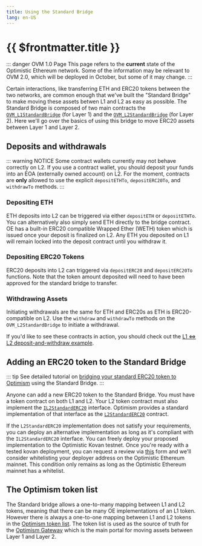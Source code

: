 ```yaml
---
title: Using the Standard Bridge
lang: en-US
---
```


# {{ $frontmatter.title }}

::: danger OVM 1.0 Page
This page refers to the **current** state of the Optimistic Ethereum
network. Some of the information may be relevant to OVM 2.0, which will
be deployed in October, but some of it may change.
:::

Certain interactions, like transferring ETH and ERC20 tokens between the two networks, are common enough that we've built the "Standard Bridge" to make moving these assets betwen L1 and L2 as easy as possible.
The Standard Bridge is composed of two main contracts the [`OVM_L1StandardBridge`](https://github.com/ethereum-optimism/optimism/blob/master/packages/contracts/contracts/optimistic-ethereum/OVM/bridge/tokens/OVM_L1StandardBridge.sol) (for Layer 1) and the [`OVM_L2StandardBridge`](https://github.com/ethereum-optimism/optimism/blob/master/packages/contracts/contracts/optimistic-ethereum/OVM/bridge/tokens/OVM_L2StandardBridge.sol) (for Layer 2).
Here we'll go over the basics of using this bridge to move ERC20 assets between Layer 1 and Layer 2.

## Deposits and withdrawals

::: warning NOTICE
Some contract wallets currently may not behave correctly on L2.
If you use a contract wallet, you should deposit your funds into an EOA (externally owned account) on L2.
For the moment, contracts are **only** allowed to use the explicit `depositETHTo`, `depositERC20To`, and `withdrawTo` methods.
:::

### Depositing ETH

ETH deposits into L2 can be triggered via either `depositETH` or `depositETHTo`.
You can alternatively also simply send ETH directly to the bridge contract.
OE has a built-in ERC20 compatible Wrapped Ether (WETH) token which is issued once your deposit is finalized on L2.
Any ETH you deposited on L1 will remain locked into the deposit contract until you withdraw it.

### Depositing ERC20 Tokens

ERC20 deposits into L2 can triggered via `depositERC20` and `depositERC20To` functions.
Note that the token amount deposited will need to have been approved for the standard bridge to transfer.

### Withdrawing Assets

Initiating withdrawals are the same for ETH and ERC20s as ETH is ERC20-compatible on L2.
Use the `withdraw` and `withdrawTo` methods on the `OVM_L2StandardBridge` to initiate a withdrawal.

If you'd like to see these contracts in action, you should check out the [L1 ⇔ L2 deposit-and-withdraw example](https://github.com/ethereum-optimism/optimism-tutorial/tree/main/l1-l2-deposit-withdrawal).

## Adding an ERC20 token to the Standard Bridge

::: tip
See detailed tutorial on [bridging your standard ERC20 token to Optimism](https://github.com/ethereum-optimism/optimism-tutorial/tree/main/standard-bridge-standard-token) using the Standard Bridge.
:::

Anyone can add a new ERC20 token to the Standard Bridge.
You must have a token contract on both L1 and L2.
Your L2 token contract must also implement the [`IL2StandardERC20`](https://github.com/ethereum-optimism/optimism/blob/master/packages/contracts/contracts/optimistic-ethereum/libraries/standards/IL2StandardERC20.sol) interface.
Optimism provides a standard implementation of that interface as the [`L2StandardERC20`](https://github.com/ethereum-optimism/optimism/blob/master/packages/contracts/contracts/optimistic-ethereum/libraries/standards/L2StandardERC20.sol) contract.


If the `L2StandardERC20` implementation does not satisfy your requirements, you can deploy an alternative implementation as long as it's compliant with the `IL2StandardERC20` interface.
You can freely deploy your proposed implementation to the Optimistic Kovan testnet.
Once you're ready with a tested kovan deployment, you can request a review via [this](https://docs.google.com/forms/d/e/1FAIpQLSfBGsJN3nZQRLdMjqCS_svfQoPkn35o_cc4HUVnLlXN2BHmPw/viewform) form and we'll consider whitelisting your deployer address on the Optimistic Ethereum mainnet.
This condition only remains as long as the Optimistic Ethereum mainnet has a whitelist.

## The Optimism token list

The Standard bridge allows a one-to-many mapping between L1 and L2 tokens, meaning that there can be many OE implementations of an L1 token.
However there is always a one-to-one mapping between L1 and L2 tokens in the [Optimism token list](https://github.com/ethereum-optimism/ethereum-optimism.github.io/blob/master/optimism.tokenlist.json).
The token list is used as the source of truth for the [Optimism Gateway](https://gateway.optimism.io) which is the main portal for moving assets between Layer 1 and Layer 2.
